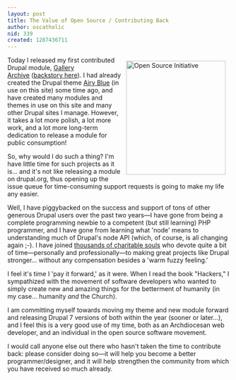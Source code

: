 ```yaml
---
layout: post
title: The Value of Open Source / Contributing Back
author: oscatholic
nid: 339
created: 1287436711
---
```

<p><a href="http://www.opensource.org/"><img alt="Open Source Initiative" src="http://www.opensourcecatholic.com/sites/opensourcecatholic.com/files/user-uploads/oscatholic/osi_standard_logo.png" style="border-top-width: 0px; border-right-width: 0px; border-bottom-width: 0px; border-left-width: 0px; border-top-style: solid; border-right-style: solid; border-bottom-style: solid; border-left-style: solid; margin-left: 10px; margin-right: 10px; margin-top: 10px; margin-bottom: 10px; float: right; width: 225px; height: 258px; " title="" /></a>Today I released my first contributed Drupal module, <a href="http://drupal.org/project/gallery_archive">Gallery Archive</a>&nbsp;(<a href="http://www.lifeisaprayer.com/blog/2010/just-created-new-drupal-module">backstory here</a>). I had already created the Drupal theme <a href="http://drupal.org/project/airyblue">Airy Blue</a> (in use on this site) some time ago, and have created many modules and themes in use on this site and many other Drupal sites I manage. However, it takes a lot more polish, a lot more work, and a lot more long-term dedication to release a module for public consumption!</p>
<p>So, why would I do such a thing? I&#39;m have little time for such projects as it is... and it&#39;s not like releasing a module on drupal.org, thus opening up the issue queue for time-consuming support requests is going to make my life any easier.</p>
<p>Well, I have piggybacked on the success and support of tons of other generous Drupal users over the past two years&mdash;I have gone from being a complete programming newbie to a competent (but still learning) PHP programmer, and I have gone from learning what &#39;node&#39; means to understanding much of Drupal&#39;s node API (which, of course, is all changing again ;-). I have joined <a href="http://www.webchick.net/node/22">thousands of charitable souls</a> who devote quite a bit of time&mdash;personally and professionally&mdash;to making great projects like Drupal stronger... without any compensation besides a &#39;warm fuzzy feeling.&#39;</p>
<p>I feel it&#39;s time I &#39;pay it forward,&#39; as it were. When I read the book &quot;Hackers,&quot; I sympathized with the movement of software developers who wanted to simply create new and amazing things for the betterment of humanity (in my case... humanity <em>and</em> the Church).</p>
<!--break-->
<p>I am committing myself towards moving my theme and new module forward and releasing Drupal 7 versions of both within the year (sooner or later...), and I feel this is a very good use of my time, both as an Archdiocesan web developer, and an individual in the open source software movement.</p>
<p>I would call anyone else out there who hasn&#39;t taken the time to contribute back: please consider doing so&mdash;it will help you become a better programmer/designer, and it will help strengthen the community from which you have received so much already.</p>
